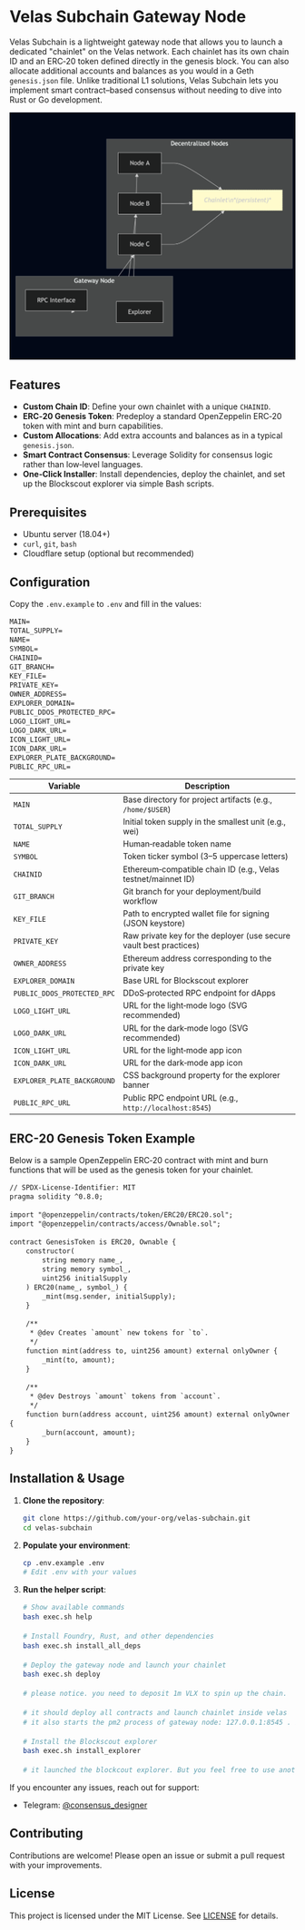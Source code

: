 # Velas Subchain Gateway Node



Velas Subchain is a lightweight gateway node that allows you to launch a dedicated "chainlet" on the Velas network. Each chainlet has its own chain ID and an ERC‑20 token defined directly in the genesis block. You can also allocate additional accounts and balances as you would in a Geth `genesis.json` file. Unlike traditional L1 solutions, Velas Subchain lets you implement smart contract–based consensus without needing to dive into Rust or Go development.

![My Image](https://raw.githubusercontent.com/askucher/velas-subchain/main/diagram.png)


## Features

- **Custom Chain ID**: Define your own chainlet with a unique `CHAINID`.
- **ERC‑20 Genesis Token**: Predeploy a standard OpenZeppelin ERC‑20 token with mint and burn capabilities.
- **Custom Allocations**: Add extra accounts and balances as in a typical `genesis.json`.
- **Smart Contract Consensus**: Leverage Solidity for consensus logic rather than low‑level languages.
- **One‑Click Installer**: Install dependencies, deploy the chainlet, and set up the Blockscout explorer via simple Bash scripts.

## Prerequisites

- Ubuntu server (18.04+)
- `curl`, `git`, `bash`
- Cloudflare setup (optional but recommended)

## Configuration

Copy the `.env.example` to `.env` and fill in the values:

```.env
MAIN=
TOTAL_SUPPLY=
NAME=
SYMBOL=
CHAINID=
GIT_BRANCH=
KEY_FILE=
PRIVATE_KEY=
OWNER_ADDRESS=
EXPLORER_DOMAIN=
PUBLIC_DDOS_PROTECTED_RPC=
LOGO_LIGHT_URL=
LOGO_DARK_URL=
ICON_LIGHT_URL=
ICON_DARK_URL=
EXPLORER_PLATE_BACKGROUND=
PUBLIC_RPC_URL=
````

| Variable                    | Description                                                        |
| --------------------------- | ------------------------------------------------------------------ |
| `MAIN`                      | Base directory for project artifacts (e.g., `/home/$USER`)         |
| `TOTAL_SUPPLY`              | Initial token supply in the smallest unit (e.g., wei)              |
| `NAME`                      | Human‑readable token name                                          |
| `SYMBOL`                    | Token ticker symbol (3–5 uppercase letters)                        |
| `CHAINID`                   | Ethereum‑compatible chain ID (e.g., Velas testnet/mainnet ID)      |
| `GIT_BRANCH`                | Git branch for your deployment/build workflow                      |
| `KEY_FILE`                  | Path to encrypted wallet file for signing (JSON keystore)          |
| `PRIVATE_KEY`               | Raw private key for the deployer (use secure vault best practices) |
| `OWNER_ADDRESS`             | Ethereum address corresponding to the private key                  |
| `EXPLORER_DOMAIN`           | Base URL for Blockscout explorer                                   |
| `PUBLIC_DDOS_PROTECTED_RPC` | DDoS‑protected RPC endpoint for dApps                              |
| `LOGO_LIGHT_URL`            | URL for the light‑mode logo (SVG recommended)                      |
| `LOGO_DARK_URL`             | URL for the dark‑mode logo (SVG recommended)                       |
| `ICON_LIGHT_URL`            | URL for the light‑mode app icon                                    |
| `ICON_DARK_URL`             | URL for the dark‑mode app icon                                     |
| `EXPLORER_PLATE_BACKGROUND` | CSS background property for the explorer banner                    |
| `PUBLIC_RPC_URL`            | Public RPC endpoint URL (e.g., `http://localhost:8545`)            |

## ERC-20 Genesis Token Example

Below is a sample OpenZeppelin ERC‑20 contract with mint and burn functions that will be used as the genesis token for your chainlet.

```solidity
// SPDX-License-Identifier: MIT
pragma solidity ^0.8.0;

import "@openzeppelin/contracts/token/ERC20/ERC20.sol";
import "@openzeppelin/contracts/access/Ownable.sol";

contract GenesisToken is ERC20, Ownable {
    constructor(
        string memory name_,
        string memory symbol_,
        uint256 initialSupply
    ) ERC20(name_, symbol_) {
        _mint(msg.sender, initialSupply);
    }

    /**
     * @dev Creates `amount` new tokens for `to`.
     */
    function mint(address to, uint256 amount) external onlyOwner {
        _mint(to, amount);
    }

    /**
     * @dev Destroys `amount` tokens from `account`.
     */
    function burn(address account, uint256 amount) external onlyOwner {
        _burn(account, amount);
    }
}
```

## Installation & Usage

1. **Clone the repository**:

   ```bash
   git clone https://github.com/your-org/velas-subchain.git
   cd velas-subchain
   ```

2. **Populate your environment**:

   ```bash
   cp .env.example .env
   # Edit .env with your values
   ```

3. **Run the helper script**:

   ```bash
   # Show available commands
   bash exec.sh help

   # Install Foundry, Rust, and other dependencies
   bash exec.sh install_all_deps

   # Deploy the gateway node and launch your chainlet
   bash exec.sh deploy

   # please notice. you need to deposit 1m VLX to spin up the chain. 

   # it should deploy all contracts and launch chainlet inside velas
   # it also starts the pm2 process of gateway node: 127.0.0.1:8545 . it should be covered with cloudflare https://yourdomain.com/rpc

   # Install the Blockscout explorer
   bash exec.sh install_explorer

   # it launched the blockcout explorer. But you feel free to use another one

   ```

If you encounter any issues, reach out for support:

* Telegram: [@consensus\_designer](http://t.me/consensus_designer)

## Contributing

Contributions are welcome! Please open an issue or submit a pull request with your improvements.

## License

This project is licensed under the MIT License. See [LICENSE](LICENSE) for details.

